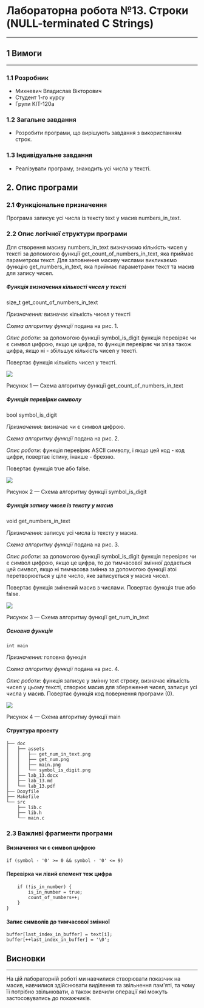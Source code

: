 ﻿# Лабораторна робота №13. Строки (NULL-terminated C Strings)
---
## 1 Вимоги
---
### 1.1 Розробник
* Михневич Владислав Вікторович 
* Студент 1-го курсу
* Групи КІТ-120а
### 1.2 Загальне завдання
* Розробити програми, що вирішують завдання з використанням строк.
### 1.3 Індивідуальне завдання

* Реалізувати програму, знаходить усі числа у тексті.

## 2. Опис програми

### 2.1 Функціональне призначення

Програма записує усі числа із тексту text у масив numbers_in_text.

### 2.2 Опис логічної структури програми

Для створення масиву numbers_in_text визначаємо кількість чисел у тексті за допомогою функції get_count_of_numbers_in_text, яка приймає параметром текст. Для заповнення масиву числами викликаємо функцію get_numbers_in_text, яка приймає параметрами текст та масив для запису чисел.


##### Функція визначення кількості чисел у тексті
size_t get_count_of_numbers_in_text


_Призначення:_ визначає кількість чисел у тексті

_Схема алгоритму функції_ подана на рис. 1.

_Опис роботи_: за допомогою функції symbol_is_digit функція перевіряє чи є символ цифрою, якщо це цифра, то функція перевіряє чи зліва також цифра, якщо ні - збільшує кількість чисел у тексті.

Повертає функція кількість чисел у тексті.


![](assets/get_num.png)

Рисунок 1 — Схема алгоритму функції get_count_of_numbers_in_text

##### Функція перевірки символу
bool symbol_is_digit

_Призначення:_ визначає чи є символ цифрою.

_Схема алгоритму функції_ подана на рис. 2.

_Опис роботи_: функція перевіряє ASCII символу, і якщо цей код - код цифри, повертає істину, інакше - брехню.

Повертає функція true або false.

![](assets/symbol_is_digit.png) 

Рисунок 2 — Схема алгоритму функції symbol_is_digit

##### Функція запису чисел із тексту у масив
void get_numbers_in_text


_Призначення:_ записує усі числа із тексту у масив.

_Схема алгоритму функції_ подана на рис. 3.

_Опис роботи_: за допомогою функції symbol_is_digit функція перевіряє чи є символ цифрою, якщо це цифра, то до тимчасової змінної додається цей символ, якщо ні тимчасова змінна за допомогою функції atoi перетворюється у ціле число, яке записується у масив чисел.

Повертає функція змінений масив з числами.
Повертає функція true або false.

![](assets/get_num_in_text.png) 

Рисунок 3 — Схема алгоритму функції get_num_in_text

##### _**Основна функція**_

``int main``

_Призначення:_ головна функція

_Схема алгоритму функції_ подана на рис. 4.

_Опис роботи:_ функція записує у змінну text строку, визначає кількість чисел у цьому тексті, створює масив для збереження чисел, записує усі числа у масив. Повертає функція код повернення програми (0).



![](assets/main.png)

Рисунок 4 — Схема алгоритму функції main

#### Структура проекту

```
├── doc
│   ├── assets
│   │   ├── get_num_in_text.png
│   │   ├── get_num.png
│   │   ├── main.png
│   │   └── symbol_is_digit.png
│   ├── lab_13.docx
│   ├── lab_13.md
│   └── lab_13.pdf
├── Doxyfile
├── Makefile
└── src
    ├── lib.c
    ├── lib.h
    └── main.c

```

### 2.3 Важливі фрагменти програми
#### Визначення чи є символ цифрою
```
if (symbol - '0' >= 0 && symbol - '0' <= 9)
```
#### Перевірка чи лівий елемент теж цифра
```if (symbol_is_digit(text[i])) {
	if (!is_in_number) {
		is_in_number = true;
		count_of_numbers++;
	}
}
```
#### Запис символів до тимчасової змінної
```
buffer[last_index_in_buffer] = text[i];
buffer[++last_index_in_buffer] = '\0';
```

## Висновки
---

На цій лабораторній роботі ми навчилися створювати показчик на масив, навчилися здійснювати виділення та звільнення пам'яті, та чому її потрібно звільнювати, а також вивчили операції які можуть застосовуватись до покажчиків.
